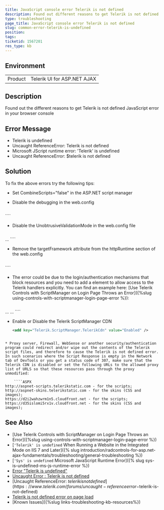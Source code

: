 ```yaml
---
title: JavaScript console error Telerik is not defined
description: Found out different reasons to get Telerik is not defined JavaScript error in your browser console - Telerik UI for ASP.NET AJAX
type: troubleshooting
page_title: JavaScript console error Telerik is not defined
slug: common-error-telerik-is-undefined
position: 
tags: 
ticketid: 1567201
res_type: kb
---
```


## Environment
<table>
	<tbody>
		<tr>
			<td>Product</td>
			<td>Telerik UI for ASP.NET AJAX</td>
		</tr>
	</tbody>
</table>


## Description
Found out the different reasons to get Telerik is not defined JavaScript error in your browser console

## Error Message
* Telerik is undefined
* Uncaught ReferenceError: Telerik is not defined
* Microsoft JScript runtime error: 'Telerik' is undefined
* Uncaught ReferenceError: $telerik is not defined

## Solution

To fix the above errors try the following tips:

* Set CombineScripts="false" in the ASP.NET script manager
* Disable the debugging in the web.config

	````XML
<compilation debug="false" targetFramework="4.8">
````

* Disable the UnobtrusiveValidationMode in the web.config file

	````XML
<appSettings>
	<add key="ValidationSettings:UnobtrusiveValidationMode" value="None"/>
	...
````

* Remove the targetFramework attribute from the httpRuntime section of the web.config
	````XML
<httpRuntime requestLengthDiskThreshold="512" useFullyQualifiedRedirectUrl="true" executionTimeout="110" requestValidationMode="2.0"  maxRequestLength="102400" />
````

* The error could be due to the login/authentication mechanisms that block resources and you need to add a <location> element to allow access to the Telerik handlers explicitly. You can find an example here: [Use Telerik Controls with ScriptManager on Login Page Throws an Error]({%slug using-controls-with-scriptmanager-login-page-error %}):

	````XML
<configuration>
...
	<location path="Telerik.Web.UI.WebResource.axd">
		<system.web>
			<authorization>
			<allow users="*"/>
			</authorization>
		</system.web>
	</location>
...
</configuration>
````

* Enable or Disable the Telerik ScriptManager CDN
	````XML
  <add key="Telerik.ScriptManager.TelerikCdn" value="Enabled" />
````

* Proxy server, Firewall, WebSense or another security/authentication program could redirect and/or wipe out the contents of the Telerik script files, and therefore to cause the Telerik is not defined error. In such scenarios where the Script Response is empty in the Network tab of DevTools or you get a status code of 307, make sure that the Telerik CDN is disabled or set the following URLs to the allowed proxy list of URLS so that these resources pass through the proxy unmodified:

	````ASPX
http://aspnet-scripts.telerikstatic.com - for the scripts;
http://aspnet-skins.telerikstatic.com - for the skins (CSS and images);
https://d2i2wahzwrm1n5.cloudfront.net - for the scripts;
https://d35islomi5rx1v.cloudfront.net - for the skins (CSS and images);
````
	

## See Also
* [Use Telerik Controls with ScriptManager on Login Page Throws an Error]({%slug using-controls-with-scriptmanager-login-page-error %})
* [`'Telerik' is undefined` When Running a Website in the Integrated Mode on IIS 7 and Later]({% slug introduction/radcontrols-for-asp.net-ajax-fundamentals/troubleshooting/general-troubleshooting %})
* [`'Sys' is undefined` Microsoft JavaScript Runtime Error]({% slug sys-is-undefined-ms-js-runtime-error %})
* [Error "Telerik is undefined"](https://stackoverflow.com/questions/11929178/error-telerik-is-undefined)
* [Uncaught Error : Telerik is not defined](https://www.telerik.com/forums/uncaught-error-telerik-is-not-defined)
* [Uncaught ReferenceError: $telerik is not defined](https://www.telerik.com/forums/uncaught-referenceerror-$telerik-is-not-defined)
* [Telerik is not defined error on page load](https://community.progress.com/s/article/telerik-is-not-defined-error-on-page-load)
* [Known Issues]({%slug links-troubleshooting-kb-resources%})

     

